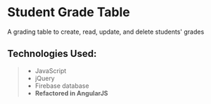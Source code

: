 # Student Grade Table
A grading table to create, read, update, and delete students' grades 

## Technologies Used:
> - JavaScript
> - jQuery
> - Firebase database
> - **Refactored in AngularJS**
